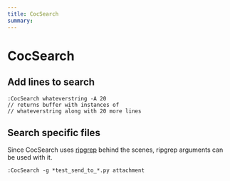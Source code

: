 ```yaml
---
title: CocSearch
summary:
---
```


CocSearch
===

Add lines to search
---

```
:CocSearch whateverstring -A 20
// returns buffer with instances of
// whateverstring along with 20 more lines
```

Search specific files
---

Since CocSearch uses [ripgrep](../../../unix/utilities/03-ripgrep.md) behind
the scenes, ripgrep arguments can be used with it.

```
:CocSearch -g *test_send_to_*.py attachment
```
